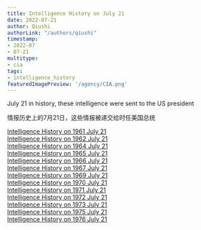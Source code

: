 ```yaml
---
title: Intelligence History on July 21
date: 2022-07-21
author: Qiushi 
authorLink: "/authors/qiushi"
timestamp: 
- 2022-07
- 07-21
multitype: 
- cia
tags: 
- intelligence_history
featuredImagePreview: '/agency/CIA.png'
---
```



July 21 in history, these intelligence were sent to the US president

情报历史上的7月21日，这些情报被递交给时任美国总统

<!--more-->







[Intelligence History on 1961 July 21](/dailybrief/1961-07-21)   
[Intelligence History on 1962 July 21](/dailybrief/1962-07-21)   
[Intelligence History on 1964 July 21](/dailybrief/1964-07-21)   
[Intelligence History on 1965 July 21](/dailybrief/1965-07-21)   
[Intelligence History on 1966 July 21](/dailybrief/1966-07-21)   
[Intelligence History on 1967 July 21](/dailybrief/1967-07-21)   
[Intelligence History on 1969 July 21](/dailybrief/1969-07-21)   
[Intelligence History on 1970 July 21](/dailybrief/1970-07-21)   
[Intelligence History on 1971 July 21](/dailybrief/1971-07-21)   
[Intelligence History on 1972 July 21](/dailybrief/1972-07-21)   
[Intelligence History on 1973 July 21](/dailybrief/1973-07-21)   
[Intelligence History on 1975 July 21](/dailybrief/1975-07-21)   
[Intelligence History on 1976 July 21](/dailybrief/1976-07-21)   
